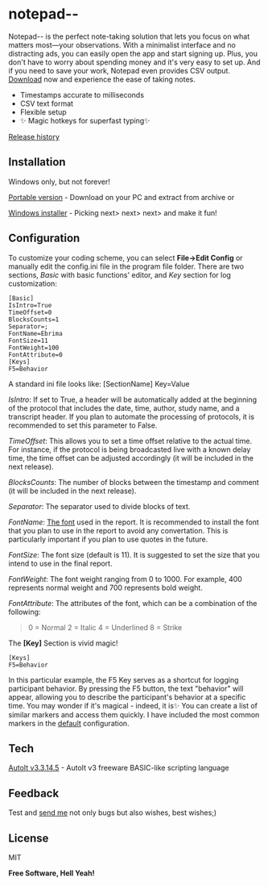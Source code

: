 # notepad--

Notepad-- is the perfect note-taking solution that lets you focus on what matters most—your observations. With a minimalist interface and no distracting ads, you can easily open the app and start signing up. Plus, you don't have to worry about spending money and it's very easy to set up. And if you need to save your work, Notepad even provides CSV output. [Download] now and experience the ease of taking notes.

* Timestamps accurate to milliseconds
* CSV text format
* Flexible setup
* ✨ Magic hotkeys for superfast typing✨

[Release history]

## Installation

Windows only, but not forever!

[Portable version] - Download on your PC and extract from archive or

[Windows installer] - Picking next> next> next> and make it fun!

## Configuration
To customize your coding scheme, you can select **File->Edit Config** or manually edit the config.ini file in the program file folder. There are two sections, *Basic* with basic functions' editor, and *Key* section for log customization:
~~~
[Basic]
IsIntro=True
TimeOffset=0
BlocksCounts=1
Separator=;
FontName=Ebrima
FontSize=11
FontWeight=100
FontAttribute=0
[Keys]
F5=Behavior
~~~
A standard ini file looks like:
[SectionName]
Key=Value

*IsIntro*: If set to True, a header will be automatically added at the beginning of the protocol that includes the date, time, author, study name, and a transcript header. If you plan to automate the processing of protocols, it is recommended to set this parameter to False.

*TimeOffset*: This allows you to set a time offset relative to the actual time. For instance, if the protocol is being broadcasted live with a known delay time, the time offset can be adjusted accordingly (it will be included in the next release).

*BlocksCounts*: The number of blocks between the timestamp and comment (it will be included in the next release).

*Separator*: The separator used to divide blocks of text.

*FontName*: [The font] used in the report. It is recommended to install the font that you plan to use in the report to avoid any convertation. This is particularly important if you plan to use quotes in the future.

*FontSize*: The font size (default is 11). It is suggested to set the size that you intend to use in the final report.

*FontWeight*: The font weight ranging from 0 to 1000. For example, 400 represents normal weight and 700 represents bold weight.

*FontAttribute*: The attributes of the font, which can be a combination of the following:
>0 = Normal
>2 = Italic
>4 = Underlined
>8 = Strike

The **[Key]** Section is vivid magic! 
~~~
[Keys]
F5=Behavior
~~~
In this particular example, the F5 Key serves as a shortcut for logging participant behavior. By pressing the F5 button, the text "behavior" will appear, allowing you to describe the participant's behavior at a specific time. You may wonder if it's magical - indeed, it is✨ You can create a list of similar markers and access them quickly. I have included the most common markers in the [default] configuration.

## Tech

[AutoIt v3.3.14.5] - AutoIt v3 freeware BASIC-like scripting language 

## Feedback

Test and [send me] not only bugs but also wishes, best wishes;)

## License

MIT


**Free Software, Hell Yeah!**

   [AutoIt v3.3.14.5]: <https://www.autoitscript.com>
   [Download]: <https://github.com/artsiomaheyeu/notepad--/raw/2bb8f9ecf59700adec713e20440eb4e17b5d6772/build/Notepadmm_WIN1.0_setup.exe>
   [Release history]: <https://github.com/artsiomaheyeu/notepad--/blob/23d5480f820d5e2f38a8d65a4a07269b36823d61/build/release_note.txt>
   [Portable version]: <https://github.com/artsiomaheyeu/notepad--/blob/main/build/Notepadmm_WIN1.0.zip>
   [Windows installer]: <https://github.com/artsiomaheyeu/notepad--/blob/main/build/Notepadmm_WIN1.0_setup.exe>
   [The font]: <https://learn.microsoft.com/en-us/typography/fonts/windows_10_font_list>
   [default]: <https://github.com/artsiomaheyeu/notepad--/blob/23d5480f820d5e2f38a8d65a4a07269b36823d61/source/config.ini>
   [send me]: <https://www.linkedin.com/in/artiomageev>

